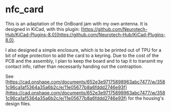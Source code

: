 # nfc_card
This is an adaptation of the OnBoard jam with my own antenna. It is designed in KiCad, with this plugin:
[https://github.com/Neurotech-Hub/KiCad-Plugins-8.0](https://github.com/Neurotech-Hub/KiCad-Plugins-8.0).

I also designed a simple enclosure, which is to be printed out of TPU for a bit of edge protection to add
the card to a keyring. Due to the cost of the PCB and the assembly, I plan to keep the board and to tap
it to transmit my contact info, rather than necessarily handing out the contraption.

See [https://cad.onshape.com/documents/652e3e97175898963abc7477/w/3581c96ca1af5364a35a6b2c/e/11e05677b8a6fddd2746e93f](https://cad.onshape.com/documents/652e3e97175898963abc7477/w/3581c96ca1af5364a35a6b2c/e/11e05677b8a6fddd2746e93f) for
the housing's design files.
